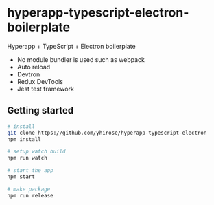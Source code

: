 # hyperapp-typescript-electron-boilerplate

Hyperapp + TypeScript + Electron boilerplate

 * No module bundler is used such as webpack
 * Auto reload
 * Devtron
 * Redux DevTools
 * Jest test framework

## Getting started

```bash
# install
git clone https://github.com/yhirose/hyperapp-typescript-electron
npm install

# setup watch build
npm run watch

# start the app
npm start

# make package
npm run release
```
